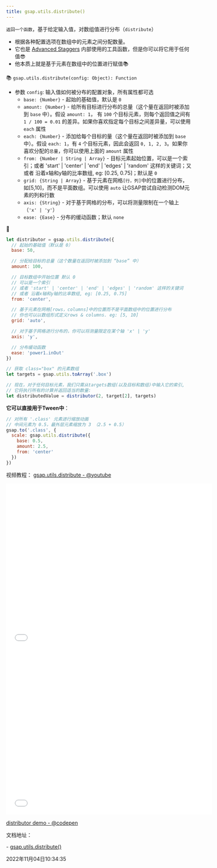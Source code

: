 ```yaml
---
title: gsap.utils.distribute()
---
```


`返回一个函数`，基于给定输入值，对数组值进行分布（`distribute`）
- 根据各种配置选项在数组中的元素之间分配数量。
- 它也是 [Advanced Staggers](https://greensock.com/docs/v3/Staggers) 内部使用的工具函数，但是你可以将它用于任何值😎
- 他本质上就是基于元素在数组中的位置进行赋值📚



📚 `gsap.utils.distribute(config: Object): Function`

- 参数 `config`: 输入值如何被分布的配置对象，所有属性都可选
  - `base: {Number}` - 起始的基础值，默认是 `0`
  - `amount: {Number}` - 给所有目标进行分布的总量（这个量在返回时被添加到 `base` 中）。假设 `amount: 1`， 有 `100` 个目标元素，则每个返回值之间有 `1 / 100 = 0.01` 的差异。如果你喜欢指定每个目标之间差异量，可以使用 `each` 属性
  - `each: {Number}` - 添加给每个目标的量（这个量在返回时被添加到 `base` 中）。假设 `each: 1`，有 `4` 个目标元素，因此会返回 `0, 1, 2, 3`。如果你喜欢分配的`总量`，你可以使用上面的 `amount` 属性
  - `from: {Number | String | Array}` - 目标元素起始位置，可以是一个索引；或者 'start' | 'center' | 'end' | 'edges' | 'random' 这样的关键词；又或者 沿着x轴和y轴的比率数组, eg: [0.25, 0.75]；默认是 `0`
  - `grid: {String | Array}` - 基于元素在网格`[行，列]`中的位置进行分布，如[5,10]，而不是平面数组。可以使用 `auto` 让GSAP尝试自动检测DOM元素的列和行数
  - `axis: {String}` - 对于基于网格的分布，可以将测量限制在一个轴上（`'x' | 'y'`）
  - `ease: {Ease}` - 分布的缓动函数；默认 `none`



🌰
```js {2,5,8,14,18,21}
let distributor = gsap.utils.distribute({
  // 起始的基础值（默认是 0）
  base: 50,

  // 分配给目标的总量（这个数量在返回时被添加到 “base” 中）
  amount: 100,

  // 目标数组中开始位置 默认 0
  // 可以是一个索引
  // 或者 'start' | 'center' | 'end' | 'edges' | 'random' 这样的关键词
  // 或者 沿着x轴和y轴的比率数组, eg: [0.25, 0.75]
  from: 'center',

  // 基于元素在网格[rows，columns]中的位置而不是平面数组中的位置进行分布
  // 你也可以以数组形式定义rows & columns. eg: [5, 10]
  grid: 'auto',

  // 对于基于网格进行分布的，你可以将测量限定在某个轴 'x' | 'y'
  axis: 'y',

  // 分布缓动函数
  ease: 'power1.inOut'
})

// 获取 class="box" 的元素数组
let targets = gsap.utils.toArray('.box')

// 现在，对于任何目标元素，我们只需从targets数组(以及目标和数组)中输入它的索引,
// 它将执行所有的计算并返回适当的数量:
let distributedValue = distributor(2, target[2], targets)
```

**它可以直接用于Tween中**：

```js
// 对所有 '.class' 元素进行缩放动画
// 中间元素为 0.5，最外层元素缩放为 3 （2.5 + 0.5）
gsap.to('.class', {
  scale: gsap.utils.distribute({
    base: 0.5,
    amount: 2.5,
    from: 'center'
  })
})
```

视频教程： [gsap.utils.distribute - @youtube](https://youtu.be/PxcnwTLClnI)



<iframe width="560" height="450" src="//player.bilibili.com/player.html?aid=430809744&bvid=BV1EG411g7bt&cid=840813685&page=1" scrolling="no" border="0" frameborder="no" framespacing="0" allowfullscreen="true"> </iframe>



<iframe width="560" height="450" src="//player.bilibili.com/player.html?aid=900818149&bvid=BV1FN4y1K78G&cid=840813870&page=1" scrolling="no" border="0" frameborder="no" framespacing="0" allowfullscreen="true"> </iframe>



[distributor demo - @codepen](https://codepen.io/GreenSock/pen/qBVyZmd)



文档地址：

\- [gsap.utils.distribute()](https://greensock.com/docs/v3/GSAP/UtilityMethods/distribute())



2022年11月04日10:34:35

